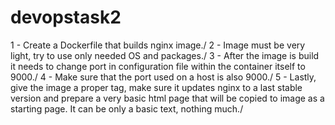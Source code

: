 # devopstask2
1 - Create a Dockerfile that builds nginx image./
  2 - Image must be very light, try to use only needed OS and packages./
  3 - After the image is build it needs to change port in configuration file within the container itself to 9000./
  4 - Make sure that the port used on a host is also 9000./
  5 - Lastly, give the image a proper tag, make sure it updates nginx to a last stable version and prepare a very basic html page that will be copied to image as a starting page. It can be only a basic text, nothing much./
